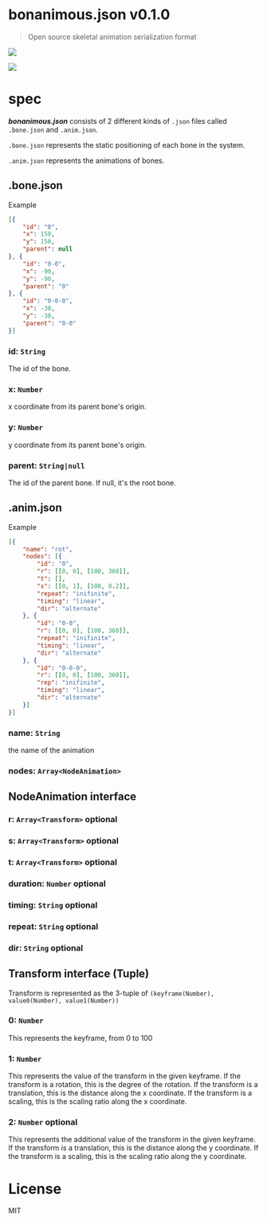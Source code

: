 # bonanimous.json v0.1.0

> Open source skeletal animation serialization format

![](http://kt3k.github.io/bonanimous.json/samples/frog-stay.out.svg)

![](http://kt3k.github.io/bonanimous.json/samples/frog-run.out.svg)

# spec

***bonanimous.json*** consists of 2 different kinds of `.json` files called `.bone.json` and `.anim.json`.

`.bone.json` represents the static positioning of each bone in the system.

`.anim.json` represents the animations of bones.

## .bone.json

Example
```json
[{
    "id": "0",
    "x": 150,
    "y": 150,
    "parent": null
}, {
    "id": "0-0",
    "x": -90,
    "y": -90,
    "parent": "0"
}, {
    "id": "0-0-0",
    "x": -30,
    "y": -30,
    "parent": "0-0"
}]
```

### id: `String`

The id of the bone.

### x: `Number`

x coordinate from its parent bone's origin.

### y: `Number`

y coordinate from its parent bone's origin.

### parent: `String|null`

The id of the parent bone. If null, it's the root bone.

## .anim.json

Example
```json
[{
    "name": "rot",
    "nodes": [{
        "id": "0",
        "r": [[0, 0], [100, 360]],
        "t": [],
        "s": [[0, 1], [100, 0.2]],
        "repeat": "inifinite",
        "timing": "linear",
        "dir": "alternate"
    }, {
        "id": "0-0",
        "r": [[0, 0], [100, 360]],
        "repeat": "inifinite",
        "timing": "linear",
        "dir": "alternate"
    }, {
        "id": "0-0-0",
        "r": [[0, 0], [100, 360]],
        "rep": "inifinite",
        "timing": "linear",
        "dir": "alternate"
    }]
}]
```

### name: `String`

the name of the animation

### nodes: `Array<NodeAnimation>`

## NodeAnimation interface

### r: `Array<Transform>` optional
### s: `Array<Transform>` optional
### t: `Array<Transform>` optional

### duration: `Number` optional
### timing: `String` optional
### repeat: `String` optional
### dir: `String` optional

## Transform interface (Tuple)

Transform is represented as the 3-tuple of `(keyframe(Number), value0(Number), value1(Number))`

### 0: `Number`

This represents the keyframe, from 0 to 100

### 1: `Number`

This represents the value of the transform in the given keyframe.
If the transform is a rotation, this is the degree of the rotation.
If the transform is a translation, this is the distance along the x coordinate.
If the transform is a scaling, this is the scaling ratio along the x coordinate.

### 2: `Number` optional

This represents the additional value of the transform in the given keyframe.
If the transform is a translation, this is the distance along the y coordinate.
If the transform is a scaling, this is the scaling ratio along the y coordinate.

# License

MIT
